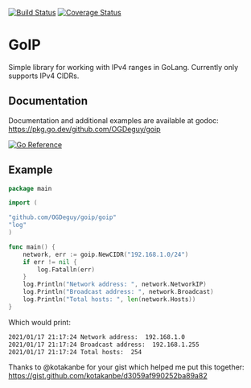 [![Build Status](https://travis-ci.org/OGDeguy/goip.svg?branch=main)](https://travis-ci.org/OGDeguy/goip) 
[![Coverage Status](https://coveralls.io/repos/github/OGDeguy/goip/badge.svg?branch=main)](https://coveralls.io/github/OGDeguy/goip?branch=main)
# GoIP
Simple library for working with IPv4 ranges in GoLang. Currently only supports IPv4 CIDRs.

## Documentation

Documentation and additional examples are available at godoc:
https://pkg.go.dev/github.com/OGDeguy/goip

[![Go Reference](https://pkg.go.dev/badge/github.com/OGDeguy/goip.svg)](https://pkg.go.dev/github.com/OGDeguy/goip)

## Example

```go
package main

import (

"github.com/OGDeguy/goip/goip"
"log"
)

func main() {
    network, err := goip.NewCIDR("192.168.1.0/24")
    if err != nil {
        log.Fatalln(err)
    }
    log.Println("Network address: ", network.NetworkIP)
    log.Println("Broadcast address: ", network.Broadcast)
    log.Println("Total hosts: ", len(network.Hosts))
}
```
Which would print:
```bash
2021/01/17 21:17:24 Network address:  192.168.1.0
2021/01/17 21:17:24 Broadcast address:  192.168.1.255
2021/01/17 21:17:24 Total hosts:  254
```

Thanks to @kotakanbe for your gist which helped me put this together:
https://gist.github.com/kotakanbe/d3059af990252ba89a82
